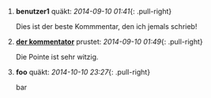 ---
---
1. **benutzer1** quäkt: *2014-09-10 01:41*{: .pull-right}

   Dies ist der beste Kommmentar, den ich jemals schrieb!

1. **[der kommentator](http://www.super-kommentare.de)** prustet: *2014-09-10 01:49*{: .pull-right}

   Die Pointe ist sehr witzig.

1. **foo** quäkt: *2014-10-10 23:27*{: .pull-right}

   bar
